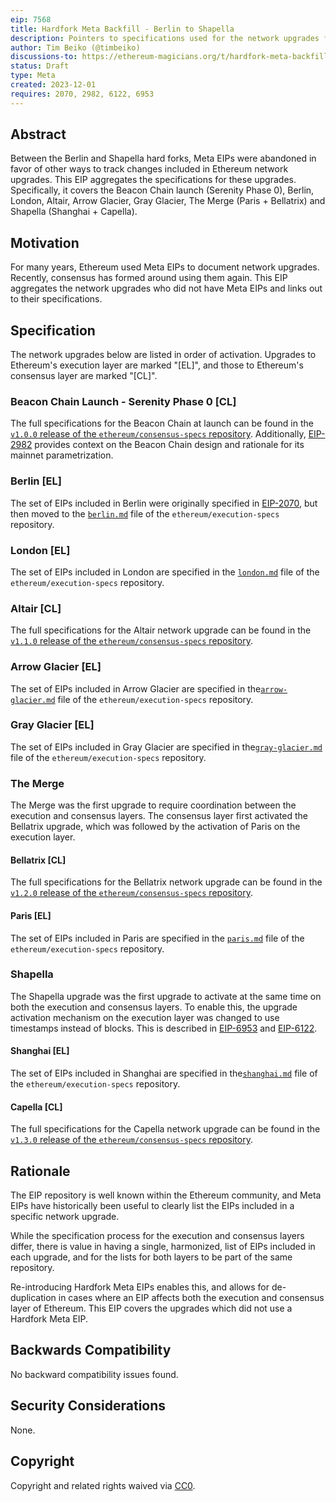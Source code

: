 ```yaml
---
eip: 7568
title: Hardfork Meta Backfill - Berlin to Shapella
description: Pointers to specifications used for the network upgrades from Berlin to Shapella.
author: Tim Beiko (@timbeiko)
discussions-to: https://ethereum-magicians.org/t/hardfork-meta-backfill/1692
status: Draft
type: Meta
created: 2023-12-01
requires: 2070, 2982, 6122, 6953
---
```


## Abstract

Between the Berlin and Shapella hard forks, Meta EIPs were abandoned in favor of other ways to track changes included in Ethereum network upgrades. This EIP aggregates the specifications for these upgrades. Specifically, it covers the Beacon Chain launch (Serenity Phase 0), Berlin, London, Altair, Arrow Glacier, Gray Glacier, The Merge (Paris + Bellatrix) and Shapella (Shanghai + Capella). 

## Motivation

For many years, Ethereum used Meta EIPs to document network upgrades. Recently, consensus has formed around using them again. This EIP aggregates the network upgrades who did not have Meta EIPs and links out to their specifications.

## Specification

The network upgrades below are listed in order of activation. Upgrades to Ethereum's execution layer are marked "[EL]", and those to Ethereum's consensus layer are marked "[CL]". 

### Beacon Chain Launch - Serenity Phase 0 [CL]

The full specifications for the Beacon Chain at launch can be found in the [`v1.0.0` release of the `ethereum/consensus-specs` repository](https://github.com/ethereum/consensus-specs/blob/v1.0.0). Additionally, [EIP-2982](./eip-2982.md) provides context on the Beacon Chain design and rationale for its mainnet parametrization. 

### Berlin [EL]

The set of EIPs included in Berlin were originally specified in [EIP-2070](./eip-2070.md), but then moved to the [`berlin.md`](https://github.com/ethereum/execution-specs/blob/8dbde99b132ff8d8fcc9cfb015a9947ccc8b12d6/network-upgrades/mainnet-upgrades/berlin.md) file of the `ethereum/execution-specs` repository. 

### London [EL]

The set of EIPs included in London are specified in the [`london.md`](https://github.com/ethereum/execution-specs/blob/8dbde99b132ff8d8fcc9cfb015a9947ccc8b12d6/network-upgrades/mainnet-upgrades/london.md) file of the `ethereum/execution-specs` repository. 

### Altair [CL]

The full specifications for the Altair network upgrade can be found in the [`v1.1.0` release of the `ethereum/consensus-specs` repository](https://github.com/ethereum/consensus-specs/blob/v1.1.0).

### Arrow Glacier [EL]

The set of EIPs included in Arrow Glacier are specified in the[`arrow-glacier.md`](https://github.com/ethereum/execution-specs/blob/8dbde99b132ff8d8fcc9cfb015a9947ccc8b12d6/network-upgrades/mainnet-upgrades/arrow-glacier.md) file of the `ethereum/execution-specs` repository. 

### Gray Glacier [EL]

The set of EIPs included in Gray Glacier are specified in the[`gray-glacier.md`](https://github.com/ethereum/execution-specs/blob/8dbde99b132ff8d8fcc9cfb015a9947ccc8b12d6/network-upgrades/mainnet-upgrades/gray-glacier.md) file of the `ethereum/execution-specs` repository. 

### The Merge 

The Merge was the first upgrade to require coordination between the execution and consensus layers. The consensus layer first activated the Bellatrix upgrade, which was followed by the activation of Paris on the execution layer.

#### Bellatrix [CL]

The full specifications for the Bellatrix network upgrade can be found in the [`v1.2.0` release of the `ethereum/consensus-specs` repository](https://github.com/ethereum/consensus-specs/blob/v1.2.0).

#### Paris [EL]

The set of EIPs included in Paris are specified in the [`paris.md`](https://github.com/ethereum/execution-specs/blob/8dbde99b132ff8d8fcc9cfb015a9947ccc8b12d6/network-upgrades/mainnet-upgrades/paris.md) file of the `ethereum/execution-specs` repository. 

### Shapella 

The Shapella upgrade was the first upgrade to activate at the same time on both the execution and consensus layers. To enable this, the upgrade activation mechanism on the execution layer was changed to use timestamps instead of blocks. This is described in [EIP-6953](./eip-6953) and [EIP-6122](./eip-6122).

#### Shanghai [EL]

The set of EIPs included in Shanghai are specified in the[`shanghai.md`](https://github.com/ethereum/execution-specs/blob/8dbde99b132ff8d8fcc9cfb015a9947ccc8b12d6/network-upgrades/mainnet-upgrades/shanghai.md) file of the `ethereum/execution-specs` repository. 

#### Capella [CL]

The full specifications for the Capella network upgrade can be found in the [`v1.3.0` release of the `ethereum/consensus-specs` repository](https://github.com/ethereum/consensus-specs/tree/01b53691dcc36d37a5ad8994b3a32d8de69fb1aa).


## Rationale

The EIP repository is well known within the Ethereum community, and Meta EIPs have historically been useful to clearly list the EIPs included in a specific network upgrade.

While the specification process for the execution and consensus layers differ, there is value in having a single, harmonized, list of EIPs included in each upgrade, and for the lists for both layers to be part of the same repository.

Re-introducing Hardfork Meta EIPs enables this, and allows for de-duplication in cases where an EIP affects both the execution and consensus layer of Ethereum. This EIP covers the upgrades which did not use a Hardfork Meta EIP. 

## Backwards Compatibility

No backward compatibility issues found.

## Security Considerations

None.

## Copyright

Copyright and related rights waived via [CC0](../LICENSE.md).
